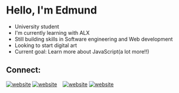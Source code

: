 # Hello, I'm Edmund

- University student
- I'm currently learning with ALX
- Still building skills in Software engineering and Web development
- Looking to start digital art
- Current goal: Learn more about JavaScript(a lot more!!)
## Connect:

[![website](./img/twitter-light.svg)](https://twitter.com/edsegofvr#gh-light-mode-only)
[![website](./img/twitter-dark.svg)](https://twitter.com/edsegofvr#gh-dark-mode-only)
&nbsp;&nbsp;
[![website](./img/linkedin-light.svg)](https://linkedin.com/in/edmund-sagoe#gh-light-mode-only)
[![website](./img/linkedin-dark.svg)](https://linkedin.com/in/edmund-sagoe#gh-dark-mode-only)

[linkedin]: https://linkedin.com/in/edmund-sagoe
[twitter]: https://twitter.com/edsegofvr
